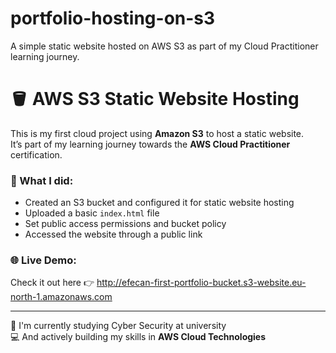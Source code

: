 # portfolio-hosting-on-s3
A simple static website hosted on AWS S3 as part of my Cloud Practitioner learning journey.


# 🪣 AWS S3 Static Website Hosting

This is my first cloud project using **Amazon S3** to host a static website.  
It’s part of my learning journey towards the **AWS Cloud Practitioner** certification.

### 🔧 What I did:
- Created an S3 bucket and configured it for static website hosting
- Uploaded a basic `index.html` file
- Set public access permissions and bucket policy
- Accessed the website through a public link

### 🌐 Live Demo:
Check it out here 👉 http://efecan-first-portfolio-bucket.s3-website.eu-north-1.amazonaws.com

---

🧠 I'm currently studying Cyber Security at university  
💻 And actively building my skills in **AWS Cloud Technologies**
